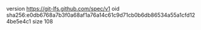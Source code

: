 version https://git-lfs.github.com/spec/v1
oid sha256:e0db6768a7b3f0a68af1a76a14c61c9d71cb0b6db86534a55a1cfd124be5e4c1
size 108
